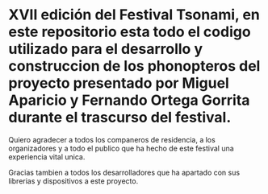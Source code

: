 # XVII edición del Festival Tsonami, en este repositorio esta todo el codigo utilizado para el desarrollo y construccion de los phonopteros del proyecto presentado por Miguel Aparicio y Fernando Ortega Gorrita durante el trascurso del festival.

Quiero agradecer a todos los companeros de residencia, a los organizadores y a todo el publico que ha hecho de este festival una experiencia vital unica.

Gracias tambien a todos los desarrolladores que ha apartado con sus librerias y dispositivos a este proyecto.